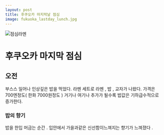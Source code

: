 ```yaml
---
layout: post
title: 후쿠오카 마지막날 점심 
image: fukuoka_lastday_lunch.jpg
---
```

![점심라멘](https://github.com/akakim/akakim.github.io/tree/master/assets/img/fukuoka_lastday_lunch.jpg)
# 후쿠오카 마지막 점심

## 오전 
부스스 일어나 인상깊은 밥을 먹었다. 라멘 세트로 라멘 , 밥 , 교자가 나왔다. 가격은 700엔정도( 한화 7000원정도 ) 
거기나 여기나 추가가 될수록 밥값은 기하급수적으로 증가한다. 

### 밥의 향기 
밥을 한입 머금는 순간 . 입안에서 가을과같은 신선함이느껴지는 향기가 느껴졌다 . 
